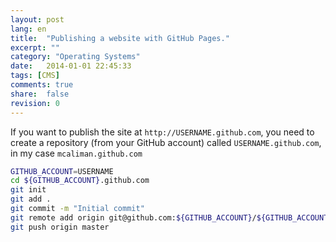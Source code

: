 ```yaml
---
layout: post
lang: en
title:  "Publishing a website with GitHub Pages."
excerpt: ""
category: "Operating Systems"
date:   2014-01-01 22:45:33
tags: [CMS]
comments: true
share:  false
revision: 0
---
```


If you want to publish the site at `http://USERNAME.github.com`, you need to create a repository (from your GitHub account) 
called `USERNAME.github.com`, in my case `mcaliman.github.com`

```bash
GITHUB_ACCOUNT=USERNAME
cd ${GITHUB_ACCOUNT}.github.com
git init
git add .
git commit -m "Initial commit"
git remote add origin git@github.com:${GITHUB_ACCOUNT}/${GITHUB_ACCOUNT}.github.com.git
git push origin master
```




